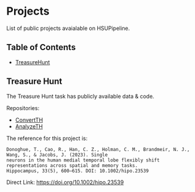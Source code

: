 # Projects

List of public projects avaialable on HSUPipeline.

## Table of Contents

- [TreasureHunt](#treasure-hunt)

## Treasure Hunt

The Treasure Hunt task has publicly available data & code.

Repositories:
- [ConvertTH](https://github.com/HSUPipeline/ConvertTH)
- [AnalyzeTH](https://github.com/HSUPipeline/AnalyzeTH)

The reference for this project is:

    Donoghue, T., Cao, R., Han, C. Z., Holman, C. M., Brandmeir, N. J., Wang, S., & Jacobs, J. (2023). Single
    neurons in the human medial temporal lobe flexibly shift representations across spatial and memory tasks.
    Hippocampus, 33(5), 600–615. DOI: 10.1002/hipo.23539

Direct Link: https://doi.org/10.1002/hipo.23539
